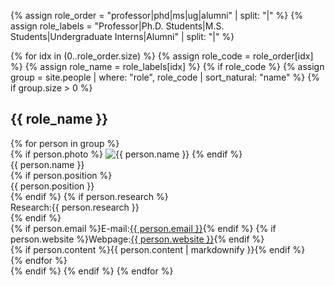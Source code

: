 {% assign role_order = "professor|phd|ms|ug|alumni" | split: "|" %}
{% assign role_labels = "Professor|Ph.D. Students|M.S. Students|Undergraduate Interns|Alumni" | split: "|" %}

{% for idx in (0..role_order.size) %}
  {% assign role_code = role_order[idx] %}
  {% assign role_name = role_labels[idx] %}
  {% if role_code %}
    {% assign group = site.people | where: "role", role_code | sort_natural: "name" %}
    {% if group.size > 0 %}
      <h2>{{ role_name }}</h2>
      <div class="people-grid">
        {% for person in group %}
          <div class="person-card">
            {% if person.photo %}
              <img src="{{ person.photo }}" alt="{{ person.name }}" class="person-photo">
            {% endif %}
            <div class="person-meta">
              <div class="person-name">{{ person.name }}</div>
              {% if person.position %}<div class="person-position">{{ person.position }}</div>{% endif %}
              {% if person.research %}<div class="person-research">Research:{{ person.research }}</div>{% endif %}
              <div class="person-contacts">
                {% if person.email %}E-mail:<a href="mailto:{% raw %}{{{% endraw %} person.email {% raw %}}}{% endraw %}">{{ person.email }}</a>{% endif %}
                {% if person.website %}Webpage:<a href="{{ person.website }}" target="_blank" rel="noopener">{{ person.website }}</a>{% endif %}
              </div>
              {% if person.content %}{{ person.content | markdownify }}{% endif %}
            </div>
          </div>
        {% endfor %}
      </div>
    {% endif %}
  {% endif %}
{% endfor %}

